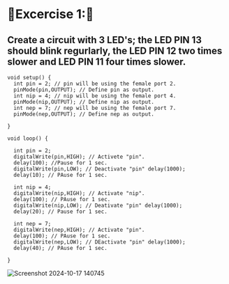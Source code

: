 # 🤖Excercise 1:🤖

## Create a circuit with 3 LED's; the LED PIN 13 should blink regurlarly, the LED PIN 12 two times slower and LED PIN 11 four times slower.

```
void setup() {
  int pin = 2; // pin will be using the female port 2.
  pinMode(pin,OUTPUT); // Define pin as output.
  int nip = 4; // nip will be using the female port 4.
  pinMode(nip,OUTPUT); // Define nip as output.
  int nep = 7; // nep will be using the female port 7.
  pinMode(nep,OUTPUT); // Define nep as output.

}

void loop() {

  int pin = 2;
  digitalWrite(pin,HIGH); // Activete "pin".
  delay(100); //Pause for 1 sec.
  digitalWrite(pin,LOW); // Deactivate "pin" delay(1000);
  delay(10); // PAuse for 1 sec.

  int nip = 4;
  digitalWrite(nip,HIGH); // Activate "nip".
  delay(100); // PAuse for 1 sec.
  digitalWrite(nip,LOW); // Deativate "pin" delay(1000);
  delay(20); // Pause for 1 sec.

  int nep = 7;
  digitalWrite(nep,HIGH); // Activate "pin".
  delay(100); // PAuse for 1 sec.
  digitalWrite(nep,LOW); // DEactivate "pin" delay(1000);
  delay(40); // PAuse for 1 sec.

}
```
![Screenshot 2024-10-17 140745](https://github.com/user-attachments/assets/1a745a7d-8ba2-4f23-96d9-5c114cffb113)

